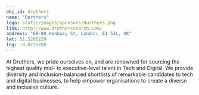 ```yaml
---
obj_id: druthers
name: "Darthers"
logo: static/images/sponsors/durthers.png
link: http://www.drutherssearch.com/
address: "68-80 Hanbury St, London, E1 5JL, UK"
lat: 51.5200229
lng: -0.0725788
---
```

At Druthers, we pride ourselves on, and are renowned for sourcing the highest quality mid- to executive-level talent in Tech and Digital.  We provide diversity and inclusion-balanced shortlists of remarkable candidates to tech and digital businesses, to help empower organisations to create a diverse and inclusive culture.
